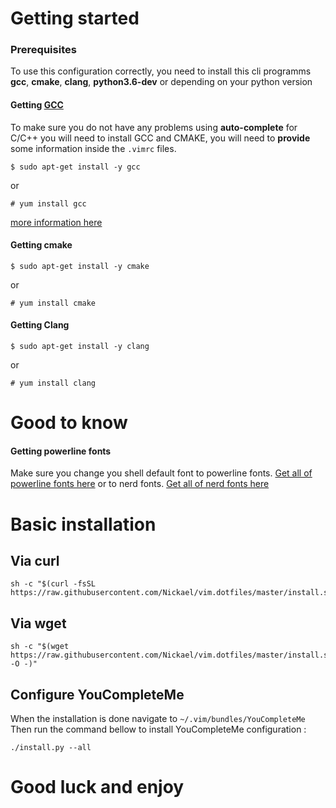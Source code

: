 # Getting started

### Prerequisites

To use this configuration correctly, you need to install this cli programms
**gcc**, 
**cmake**, 
**clang**, 
**python3.6-dev** or depending on your python version

#### Getting [GCC](https://gcc.gnu.org/install/)

To make sure you do not have any problems using **auto-complete** for C/C++ you will need to install GCC and CMAKE, you will need to
**provide** some information inside the `.vimrc` files.

```shell
$ sudo apt-get install -y gcc
```
or

```shell
# yum install gcc
```
[more information here](https://gcc.gnu.org/install/)

#### Getting cmake
```shell
$ sudo apt-get install -y cmake
```
or

```shell
# yum install cmake
```
#### Getting Clang
```shell
$ sudo apt-get install -y clang
```
or

```shell
# yum install clang
```

# Good to know

#### Getting powerline fonts

Make sure you change you shell default font to powerline fonts. [Get all of powerline fonts here](https://github.com/powerline/fonts)
or to nerd fonts. [Get all of nerd fonts here](https://github.com/ryanoasis/nerd-fonts#font-installation)

# Basic installation

## Via curl

```shell
sh -c "$(curl -fsSL https://raw.githubusercontent.com/Nickael/vim.dotfiles/master/install.sh)"
```

## Via wget

```shell
sh -c "$(wget https://raw.githubusercontent.com/Nickael/vim.dotfiles/master/install.sh -O -)"
```
<!--
# IMPORTANT

* If you want vim to use ***powerline ***  
-->

## Configure YouCompleteMe
When the installation is done navigate to `~/.vim/bundles/YouCompleteMe`
Then run the command bellow to install YouCompleteMe configuration : 

```shell
./install.py --all
```

# Good luck and enjoy
